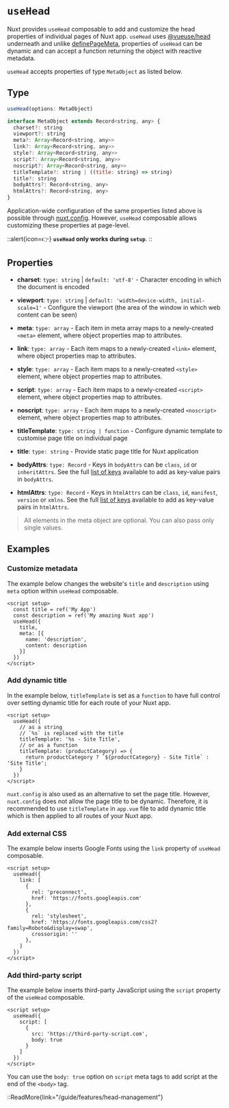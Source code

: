 # `useHead`

Nuxt provides `useHead` composable to add and customize the head properties of individual pages of Nuxt app. `useHead` uses [@vueuse/head](https://github.com/vueuse/head) underneath and unlike [definePageMeta](/api/utils/define-page-meta), properties of `useHead` can be dynamic and can accept a function returning the object with reactive metadata.

`useHead` accepts properties of type `MetaObject` as listed below.

## Type

```js [Signature]
useHead(options: MetaObject)

interface MetaObject extends Record<string, any> {
  charset?: string
  viewport?: string
  meta?: Array<Record<string, any>>
  link?: Array<Record<string, any>>
  style?: Array<Record<string, any>>
  script?: Array<Record<string, any>>
  noscript?: Array<Record<string, any>>
  titleTemplate?: string | ((title: string) => string)
  title?: string
  bodyAttrs?: Record<string, any>
  htmlAttrs?: Record<string, any>
}
```

Application-wide configuration of the same properties listed above is possible through [nuxt.config](/api/configuration/nuxt.config#head). However, `useHead` composable allows customizing these properties at page-level.

::alert{icon=👉}
**`useHead` only works during `setup`**.
::

## Properties

* **charset**: `type: string` | `default: 'utf-8'` - Character encoding in which the document is encoded

* **viewport**: `type: string` | `default: 'width=device-width, initial-scale=1'` - Configure the viewport (the area of the window in which web content can be seen)

* **meta**: `type: array` - Each item in meta array maps to a newly-created `<meta>` element, where object properties map to attributes.

* **link**: `type: array` - Each item maps to a newly-created `<link>` element, where object properties map to attributes.

* **style**: `type: array` - Each item maps to a newly-created `<style>` element, where object properties map to attributes.

* **script**: `type: array` - Each item maps to a newly-created `<script>` element, where object properties map to attributes.

* **noscript**: `type: array` - Each item maps to a newly-created `<noscript>` element, where object properties map to attributes.

* **titleTemplate**: `type: string | function` - Configure dynamic template to customise page title on individual page

* **title**: `type: string` - Provide static page title for Nuxt application

* **bodyAttrs**: `type: Record` - Keys in `bodyAttrs` can be `class`, `id` or `inheritAttrs`. See the full [list of keys](https://github.com/nuxt/framework/blob/main/packages/schema/src/types/meta.ts) available to add as key-value pairs in `bodyAttrs`.

* **htmlAttrs**: `type: Record` - Keys in `htmlAttrs` can be `class`, `id`, `manifest`, `version` or `xmlns`. See the full [list of keys](https://github.com/nuxt/framework/blob/main/packages/schema/src/types/meta.ts) available to add as key-value pairs in `htmlAttrs`.

> All elements in the meta object are optional. You can also pass only single values.

## Examples

### Customize metadata

The example below changes the website's `title` and `description` using `meta` option within `useHead` composable.

```vue
<script setup>
  const title = ref('My App')
  const description = ref('My amazing Nuxt app')
  useHead({
    title,
    meta: [{
      name: 'description',
      content: description
    }]
  })
</script>
```

### Add dynamic title

In the example below, `titleTemplate` is set as a `function` to have full control over setting dynamic title for each route of your Nuxt app.

```vue [app.vue]
<script setup>
  useHead({
    // as a string
    // `%s` is replaced with the title
    titleTemplate: '%s - Site Title',
    // or as a function 
    titleTemplate: (productCategory) => {
      return productCategory ? `${productCategory} - Site Title` : 'Site Title';
    }
  })
</script>
```

`nuxt.config` is also used as an alternative to set the page title. However, `nuxt.config` does not allow the page title to be dynamic. Therefore, it is recommended to use `titleTemplate` in `app.vue` file to add dynamic title which is then applied to all routes of your Nuxt app.

### Add external CSS

The example below inserts Google Fonts using the `link` property of `useHead` composable.

```vue [app.vue]
<script setup>  
  useHead({
    link: [
      { 
        rel: 'preconnect', 
        href: 'https://fonts.googleapis.com'
      },
      { 
        rel: 'stylesheet', 
        href: 'https://fonts.googleapis.com/css2?family=Roboto&display=swap', 
        crossorigin: '' 
      },
    ]
  })
</script>
```

### Add third-party script

The example below inserts third-party JavaScript using the `script` property of the `useHead` composable.

```vue
<script setup>
  useHead({
    script: [
      {
        src: 'https://third-party-script.com',
        body: true
      }
    ]
  })
</script>
```

You can use the `body: true` option on `script` meta tags to add script at the end of the `<body>` tag.

::ReadMore{link="/guide/features/head-management"}

